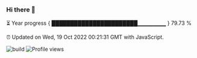 ### Hi there 👋

⏳ Year progress { ███████████████████████▁▁▁▁▁▁▁ } 79.73 %

⏰ Updated on Wed, 19 Oct 2022 00:21:31 GMT with JavaScript.

![build](https://github.com/shenxianpeng/year-progress/workflows/build/badge.svg) ![Profile views](https://gpvc.arturio.dev/shenxianpeng)
